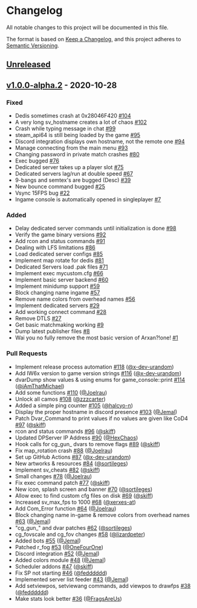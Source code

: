 # Changelog

All notable changes to this project will be documented in this file.

The format is based on [Keep a Changelog](https://keepachangelog.com/en/1.0.0/),
and this project adheres to [Semantic Versioning](https://semver.org/spec/v2.0.0.html).

## [Unreleased]

## [v1.0.0-alpha.2] - 2020-10-28

### Fixed

-   Dedis sometimes crash at 0x28046F420 [#104](https://github.com/XLabsProject/iw6x-client/issues/104)
-   A very long sv_hostname creates a lot of chaos [#102](https://github.com/XLabsProject/iw6x-client/issues/102)
-   Crash while typing message in chat [#99](https://github.com/XLabsProject/iw6x-client/issues/99)
-   steam_api64 is still being loaded by the game [#95](https://github.com/XLabsProject/iw6x-client/issues/95)
-   Discord integration displays own hostname, not the remote one [#94](https://github.com/XLabsProject/iw6x-client/issues/94)
-   Manage connecting from the main menu [#93](https://github.com/XLabsProject/iw6x-client/issues/93)
-   Changing password in private match crashes [#80](https://github.com/XLabsProject/iw6x-client/issues/80)
-   Exec bugged [#76](https://github.com/XLabsProject/iw6x-client/issues/76)
-   Dedicated server takes up a player slot [#75](https://github.com/XLabsProject/iw6x-client/issues/75)
-   Dedicated servers lag/run at double speed [#67](https://github.com/XLabsProject/iw6x-client/issues/67)
-   9-bangs and semtex's are bugged (Desc) [#39](https://github.com/XLabsProject/iw6x-client/issues/39)
-   New bounce command bugged [#25](https://github.com/XLabsProject/iw6x-client/issues/25)
-   Vsync 15FPS bug [#22](https://github.com/XLabsProject/iw6x-client/issues/22)
-   Ingame console is automatically opened in singleplayer [#7](https://github.com/XLabsProject/iw6x-client/issues/7)

### Added

-   Delay dedicated server commands until initialization is done [#98](https://github.com/XLabsProject/iw6x-client/issues/98)
-   Verify the game binary versions [#92](https://github.com/XLabsProject/iw6x-client/issues/92)
-   Add rcon and status commands [#91](https://github.com/XLabsProject/iw6x-client/issues/91)
-   Dealing with LFS limitations [#86](https://github.com/XLabsProject/iw6x-client/issues/86)
-   Load dedicated server configs [#85](https://github.com/XLabsProject/iw6x-client/issues/85)
-   Implement map rotate for dedis [#81](https://github.com/XLabsProject/iw6x-client/issues/81)
-   Dedicated Servers load .pak files [#71](https://github.com/XLabsProject/iw6x-client/issues/71)
-   Implement exec mycustom.cfg [#66](https://github.com/XLabsProject/iw6x-client/issues/66)
-   Implement basic server backend [#60](https://github.com/XLabsProject/iw6x-client/issues/60)
-   Implement minidump support [#59](https://github.com/XLabsProject/iw6x-client/issues/59)
-   Block changing name ingame [#57](https://github.com/XLabsProject/iw6x-client/issues/57)
-   Remove name colors from overhead names [#56](https://github.com/XLabsProject/iw6x-client/issues/56)
-   Implement dedicated servers [#29](https://github.com/XLabsProject/iw6x-client/issues/29)
-   Add working connect command [#28](https://github.com/XLabsProject/iw6x-client/issues/28)
-   Remove DTLS [#27](https://github.com/XLabsProject/iw6x-client/issues/27)
-   Get basic matchmaking working [#9](https://github.com/XLabsProject/iw6x-client/issues/9)
-   Dump latest publisher files [#8](https://github.com/XLabsProject/iw6x-client/issues/8)
-   Wai you no fully remove the most basic version of Arxan?!one! [#1](https://github.com/XLabsProject/iw6x-client/issues/1)

### Pull Requests

-   Implement release process automation [#118](https://github.com/XLabsProject/iw6x-client/pull/118) ([@x-dev-urandom](https://github.com/x-dev-urandom))
-   Add IW6x version to game version strings [#116](https://github.com/XLabsProject/iw6x-client/pull/116) ([@x-dev-urandom](https://github.com/x-dev-urandom))
-   dvarDump show values & using enums for game_console::print [#114](https://github.com/XLabsProject/iw6x-client/pull/114) ([@iAmThatMichael](https://github.com/iAmThatMichael))
-   Add some functions [#110](https://github.com/XLabsProject/iw6x-client/pull/110) ([@Joelrau](https://github.com/Joelrau))
-   Unlock all camos [#108](https://github.com/XLabsProject/iw6x-client/pull/108) ([@zzzcarter](https://github.com/zzzcarter))
-   Added a simple ping counter [#105](https://github.com/XLabsProject/iw6x-client/pull/105) ([@halcyo-n](https://github.com/halcyo-n))
-   Display the proper hostname in discord presence [#103](https://github.com/XLabsProject/iw6x-client/pull/103) ([@Jemal](https://github.com/Jemal))
-   Patch Dvar_Command to print values if no values are given like CoD4 [#97](https://github.com/XLabsProject/iw6x-client/pull/97) ([@skiff](https://github.com/skiff))
-   rcon and status commands [#96](https://github.com/XLabsProject/iw6x-client/pull/96) ([@skiff](https://github.com/skiff))
-   Updated DPServer IP Address [#90](https://github.com/XLabsProject/iw6x-client/pull/90) ([@HexChaos](https://github.com/HexChaos))
-   Hook calls for cg_gun\_ dvars to remove flags [#89](https://github.com/XLabsProject/iw6x-client/pull/89) ([@skiff](https://github.com/skiff))
-   Fix map_rotation crash [#88](https://github.com/XLabsProject/iw6x-client/pull/88) ([@Joelrau](https://github.com/Joelrau))
-   Set up GitHub Actions [#87](https://github.com/XLabsProject/iw6x-client/pull/87) ([@x-dev-urandom](https://github.com/x-dev-urandom))
-   New artworks & resources [#84](https://github.com/XLabsProject/iw6x-client/pull/84) ([@sortileges](https://github.com/sortileges))
-   Implement sv_cheats [#82](https://github.com/XLabsProject/iw6x-client/pull/82) ([@skiff](https://github.com/skiff))
-   Small changes [#78](https://github.com/XLabsProject/iw6x-client/pull/78) ([@Joelrau](https://github.com/Joelrau))
-   Fix exec command patch [#77](https://github.com/XLabsProject/iw6x-client/pull/77) ([@skiff](https://github.com/skiff))
-   New icon, splash screen and banner [#70](https://github.com/XLabsProject/iw6x-client/pull/70) ([@sortileges](https://github.com/sortileges))
-   Allow exec to find custom cfg files on disk [#69](https://github.com/XLabsProject/iw6x-client/pull/69) ([@skiff](https://github.com/skiff))
-   Increased sv_max_fps to 1000 [#68](https://github.com/XLabsProject/iw6x-client/pull/68) ([@xerxes-at](https://github.com/xerxes-at))
-   Add Com_Error function [#64](https://github.com/XLabsProject/iw6x-client/pull/64) ([@Joelrau](https://github.com/Joelrau))
-   Block changing name in-game & remove colors from overhead names [#63](https://github.com/XLabsProject/iw6x-client/pull/63) ([@Jemal](https://github.com/Jemal))
-   "cg_gun\_" and dvar patches [#62](https://github.com/XLabsProject/iw6x-client/pull/62) ([@sortileges](https://github.com/sortileges))
-   cg_fovscale and cg_fov changes [#58](https://github.com/XLabsProject/iw6x-client/pull/58) ([@lizardpeter](https://github.com/lizardpeter))
-   Added bots [#55](https://github.com/XLabsProject/iw6x-client/pull/55) ([@Jemal](https://github.com/Jemal))
-   Patched r_fog [#53](https://github.com/XLabsProject/iw6x-client/pull/53) ([@OneFourOne](https://github.com/OneFourOne))
-   Discord integration [#52](https://github.com/XLabsProject/iw6x-client/pull/52) ([@Jemal](https://github.com/Jemal))
-   Added colors module [#48](https://github.com/XLabsProject/iw6x-client/pull/48) ([@Jemal](https://github.com/Jemal))
-   Scheduler addons [#47](https://github.com/XLabsProject/iw6x-client/pull/47) ([@skiff](https://github.com/skiff))
-   Fix SP not starting [#46](https://github.com/XLabsProject/iw6x-client/pull/46) ([@fedddddd](https://github.com/fedddddd))
-   Implemented server list feeder [#43](https://github.com/XLabsProject/iw6x-client/pull/43) ([@Jemal](https://github.com/Jemal))
-   Add setviewpos, setviewang commands, add viewpos to drawfps [#38](https://github.com/XLabsProject/iw6x-client/pull/38) ([@fedddddd](https://github.com/fedddddd))
-   Make stats look better [#36](https://github.com/XLabsProject/iw6x-client/pull/36) ([@FragsAreUs](https://github.com/FragsAreUs))

[Unreleased]: https://github.com/x-dev-urandom/iw6x-client/compare/v1.0.0-alpha.2...HEAD

[v1.0.0-alpha.2]: https://github.com/x-dev-urandom/iw6x-client/compare/dc719e66bf0375d28dc66827a673b323ea17938b...v1.0.0-alpha.2
